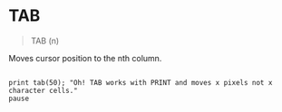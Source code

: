 # TAB

> TAB (n)

Moves cursor position to the nth column.


~~~

print tab(50); "Oh! TAB works with PRINT and moves x pixels not x character cells."
pause 

~~~

